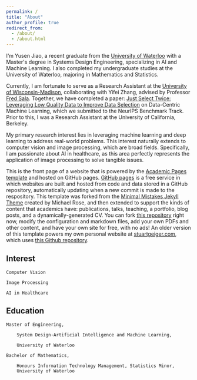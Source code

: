 ```yaml
---
permalink: /
title: "About"
author_profile: true
redirect_from: 
  - /about/
  - /about.html
---
```


I‘m Yusen Jiao, a recent graduate from the [University of Waterloo](https://uwaterloo.ca/) with a Master's degree in Systems Design Engineering, specializing in AI and Machine Learning. I also completed my undergraduate studies at the University of Waterloo, majoring in Mathematics and Statistics. 

Currently, I am fortunate to serve as a Research Assistant at the [University of Wisconsin-Madison](https://www.wisc.edu/), collaborating with Yifei Zhang, advised by Professor [Fred Sala](https://pages.cs.wisc.edu/~fredsala/). Together, we have completed a paper: [Just Select Twice: Leveraging Low Quality Data to Improve Data Selection](https://openreview.net/forum?id=jmHCvlqj2i) on Data-Centric Machine Learning, which we submitted to the NeurIPS Benchmark Track. Prior to this, I was a Research Assistant at the University of California, Berkeley.

My primary research interest lies in leveraging machine learning and deep learning to address real-world problems. This interest naturally extends to computer vision and image processing, which are broad fields. Specifically, I am passionate about AI in healthcare, as this area perfectly represents the application of image processing to solve tangible issues.

This is the front page of a website that is powered by the [Academic Pages template](https://github.com/academicpages/academicpages.github.io) and hosted on GitHub pages. [GitHub pages](https://pages.github.com) is a free service in which websites are built and hosted from code and data stored in a GitHub repository, automatically updating when a new commit is made to the respository. This template was forked from the [Minimal Mistakes Jekyll Theme](https://mmistakes.github.io/minimal-mistakes/) created by Michael Rose, and then extended to support the kinds of content that academics have: publications, talks, teaching, a portfolio, blog posts, and a dynamically-generated CV. You can fork [this repository](https://github.com/academicpages/academicpages.github.io) right now, modify the configuration and markdown files, add your own PDFs and other content, and have your own site for free, with no ads! An older version of this template powers my own personal website at [stuartgeiger.com](http://stuartgeiger.com), which uses [this Github repository](https://github.com/staeiou/staeiou.github.io).

Interest
------
    Computer Vision
  
    Image Processing
  
    AI in Healthcare

Education
------
    Master of Engineering, 
    
        System Design-Artificial Intelligence and Machine Learning,
        
        University of Waterloo

    Bachelor of Mathematics, 
        
        Honours Information Technology Management, Statistics Minor,
        University of Waterloo
